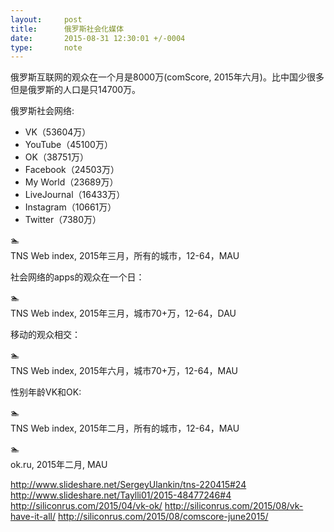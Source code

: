 ```yaml
---
layout:     post
title:      俄罗斯社会化媒体
date:       2015-08-31 12:30:01 +/-0004
type:       note
---
```


俄罗斯互联网的观众在一个月是8000万(comScore, 2015年六月)。比中国少很多但是俄罗斯的人口是只14700万。

俄罗斯社会网络:

* VK（53604万）
* YouTube（45100万）
* OK（38751万）
* Facebook（24503万）
* My World（23689万）
* LiveJournal（16433万）
* Instagram（10661万）
* Twitter（7380万）

🏊  
TNS Web index, 2015年三月，所有的城市，12-64，MAU



社会网络的apps的观众在一个日：

🏊  
TNS Web index, 2015年三月，城市70+万，12-64，DAU


移动的观众相交：

🏊  
TNS Web index, 2015年六月，城市70+万，12-64，MAU


性别年龄VK和OK:

🏊  
TNS Web index, 2015年二月，所有的城市，12-64，MAU

🏊  
ok.ru, 2015年二月, MAU

http://www.slideshare.net/SergeyUlankin/tns-220415#24
http://www.slideshare.net/Taylli01/2015-48477246#4
http://siliconrus.com/2015/04/vk-ok/
http://siliconrus.com/2015/08/vk-have-it-all/
http://siliconrus.com/2015/08/comscore-june2015/
